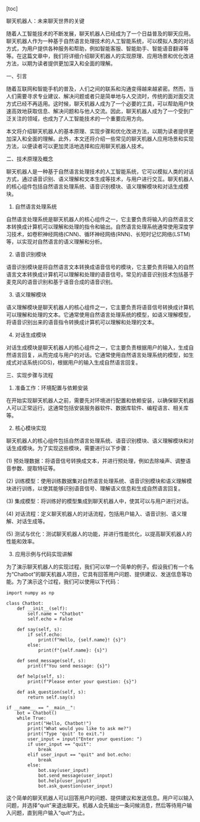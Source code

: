 
[toc]                    
                
                
聊天机器人：未来聊天世界的关键

随着人工智能技术的不断发展，聊天机器人已经成为了一个日益普及的聊天应用。聊天机器人作为一种基于自然语言处理技术的人工智能系统，可以模拟人类的对话方式，为用户提供各种服务和帮助，例如智能客服、智能助手、智能语音翻译等等。在这篇文章中，我们将详细介绍聊天机器人的实现原理、应用场景和优化改进方法，以期为读者提供更加深入和全面的理解。

一、引言

随着互联网和智能手机的普及，人们之间的联系和沟通变得越来越紧密。然而，当人们需要寻求专业建议、解决问题或者只是简单地与人交流时，传统的面对面交流方式已经不再适用。这时候，聊天机器人成为了一个必要的工具，可以帮助用户快速高效地获取信息、解决问题和与他人交流。因此，聊天机器人成为了一个受到广泛关注的领域，也成为了人工智能技术的一个重要应用方向。

本文将介绍聊天机器人的基本原理、实现步骤和优化改进方法，以期为读者提供更加深入和全面的理解。此外，本文还将介绍一些常见的聊天机器人应用场景和实现方法，以便读者可以更加灵活地选择和应用聊天机器人技术。

二、技术原理及概念

聊天机器人是一种基于自然语言处理技术的人工智能系统，它可以模拟人类的对话方式，通过语音识别、语义理解和文本生成等技术，与用户进行交互。聊天机器人的核心组件包括自然语言处理系统、语音识别模块、语义理解模块和对话生成模块。

1. 自然语言处理系统

自然语言处理系统是聊天机器人的核心组件之一，它主要负责将输入的自然语言文本转换成计算机可以理解和处理的指令和输出。自然语言处理系统通常使用深度学习技术，如卷积神经网络(CNN)、循环神经网络(RNN)、长短时记忆网络(LSTM)等，以实现对自然语言的语义理解和分析。

2. 语音识别模块

语音识别模块是将自然语言文本转换成语音信号的模块，它主要负责将输入的自然语言文本转换成计算机可以理解和处理的语音信号。常见的语音识别技术包括基于麦克风的语音识别和基于语音合成的语音识别。

3. 语义理解模块

语义理解模块是聊天机器人的核心组件之一，它主要负责将语音信号转换成计算机可以理解和处理的文本。它通常使用自然语言处理系统的模型，如语义理解模型，将语音识别出来的语音指令转换成计算机可以理解和处理的文本。

4. 对话生成模块

对话生成模块是聊天机器人的核心组件之一，它主要负责根据用户的输入，生成自然语言回复，从而完成与用户的对话。它通常使用自然语言处理系统的模型，如生成式对话系统(GDS)，根据用户的输入生成自然语言回复。

三、实现步骤与流程

1. 准备工作：环境配置与依赖安装

在开始实现聊天机器人之前，需要先对环境进行配置和依赖安装，以确保聊天机器人可以正常运行。这通常包括安装服务器软件、数据库软件、编程语言、相关库等。

2. 核心模块实现

聊天机器人的核心组件包括自然语言处理系统、语音识别模块、语义理解模块和对话生成模块。为了实现这些模块，需要进行以下步骤：

(1) 预处理数据：将语音信号转换成文本，并进行预处理，例如去除噪声、调整语音参数、提取特征等。

(2) 训练模型：使用训练数据集对自然语言处理系统、语音识别模块和语义理解模块进行训练，以使其能够识别语音信号、理解语义信息和生成自然语言回复。

(3) 集成模型：将训练好的模型集成到聊天机器人中，使其可以与用户进行对话。

(4) 对话流程：定义聊天机器人的对话流程，包括用户输入、语音识别、语义理解、对话生成等。

(5) 测试与优化：测试聊天机器人的功能，并进行性能优化，以提高聊天机器人的性能和效率。

3. 应用示例与代码实现讲解

为了演示聊天机器人的实现过程，我们可以举一个简单的例子。假设我们有一个名为“Chatbot”的聊天机器人项目，它具有回答用户问题、提供建议、发送信息等功能。为了演示这个过程，我们可以使用以下代码：

```
import numpy as np

class Chatbot:
    def __init__(self):
        self.name = "Chatbot"
        self.echo = False

    def say(self, s):
        if self.echo:
            print(f"Hello, {self.name}! {s}")
        else:
            print(f"{self.name}: {s}")

    def send_message(self, s):
        print(f"You send message: {s}")

    def help(self, s):
        print(f"Please enter your question: {s}")

    def ask_question(self, s):
        return self.say(s)

if __name__ == "__main__":
    bot = Chatbot()
    while True:
        print("Hello, Chatbot!")
        print("What would you like to ask me?")
        print("Type 'quit' to exit.")
        user_input = input("Enter your question: ")
        if user_input == "quit":
            break
        elif user_input == "quit" and bot.echo:
            break
        else:
            bot.say(user_input)
            bot.send_message(user_input)
            bot.help(user_input)
            bot.ask_question(user_input)
```

这个简单的聊天机器人可以回答用户的问题、提供建议和发送信息。用户可以输入问题，并选择“quit”来退出聊天。机器人会先输出一条问候消息，然后等待用户输入问题，直到用户输入“quit”为止。

